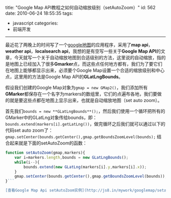 title: "Google Map API教程之如何自动缩放级别（setAutoZoom）"
id: 562
date: 2010-06-24 18:55:35
tags:
- javascript
categories:
- 前端开发
---
最近花了两晚上的时间写了一个[google地图](http://ditu.js8.in "Google Map API应用程序")的应用程序，采用了**map api**，**weather api**，**localsearch api**，我想的是有空写一些关于**Google Map API**的文章，今天就写一个关于自动缩放地图到合适级别的方法，这里说的自动缩放，指的是地图上已经加入了很多**Gmarker**点，而这些点任何地方都有，我们为了要它们在地图上能够都显示出来，必须要个Google Map设置一个合适的缩放级别和中心点，这里用的方法是Google Map API的**GLatLngBounds**。

假设我们创建的Google Map对象为`gmap = new GMap2()`，我们添加所有**GMarker**都保存在一个名字为markers的数组里，它们的点遍布各地，我们要做的就是要这些点都在地图上显示出来，也就是自动缩放地图（set auto zoom）。

<!--more-->

首先我们`bounds = new **GLatLngBounds**();`，然后我们使用一个循环把所有的GMarker中的GLatLng对象传给bounds，即：`bounds.extend(markers[i].getLatLng())`，做完循环之后我们就可以通过以下的代码set auto zoom了：
`gmap.setCenter(bounds.getCenter(),gmap.getBoundsZoomLevel(bounds);`
结合起来就是下面的setAutoZoom的函数：

```javascript
function setAutoZoom(gmap,markers){
	var i=markers.length,bounds = new GLatLngBounds();
	while(i--){
		bounds.extend(new GLatLng(markers[i].y,markers[i].x));
	}
	gmap.setCenter(bounds.getCenter(),gmap.getBoundsZoomLevel(bounds)); 
}```

[查看Google Map Api setAutoZoom实例](http://js8.in/mywork/googlemap/setautozoom.html)